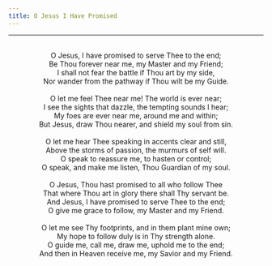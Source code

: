 ```yaml
---
title: O Jesus I Have Promised
---
```


---
<center>
<br/>
O Jesus, I have promised to serve Thee to the end;<br/>
Be Thou forever near me, my Master and my Friend;<br/>
I shall not fear the battle if Thou art by my side,<br/>
Nor wander from the pathway if Thou wilt be my Guide.<br/>
<br/>
O let me feel Thee near me! The world is ever near;<br/>
I see the sights that dazzle, the tempting sounds I hear;<br/>
My foes are ever near me, around me and within;<br/>
But Jesus, draw Thou nearer, and shield my soul from sin.<br/>
<br/>
O let me hear Thee speaking in accents clear and still,<br/>
Above the storms of passion, the murmurs of self will.<br/>
O speak to reassure me, to hasten or control;<br/>
O speak, and make me listen, Thou Guardian of my soul.<br/>
<br/>
O Jesus, Thou hast promised to all who follow Thee<br/>
That where Thou art in glory there shall Thy servant be.<br/>
And Jesus, I have promised to serve Thee to the end;<br/>
O give me grace to follow, my Master and my Friend.<br/>
<br/>
O let me see Thy footprints, and in them plant mine own;<br/>
My hope to follow duly is in Thy strength alone.<br/>
O guide me, call me, draw me, uphold me to the end;<br/>
And then in Heaven receive me, my Savior and my Friend.<br/>

</center>